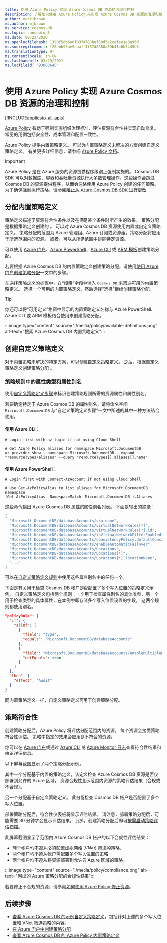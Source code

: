 ```yaml
---
title: 使用 Azure Policy 实现 Azure Cosmos DB 资源的治理和控制
description: 了解如何使用 Azure Policy 来实现 Azure Cosmos DB 资源的治理和控制。
author: markjbrown
ms.author: mjbrown
ms.service: cosmos-db
ms.topic: conceptual
ms.date: 09/23/2020
ms.openlocfilehash: 1390f5db6e0f0370788bef60d5a2cafee1e8a96d
ms.sourcegitcommit: f28ebb95ae9aaaff3f87d8388a09b41e0b3445b5
ms.translationtype: HT
ms.contentlocale: zh-CN
ms.lasthandoff: 03/29/2021
ms.locfileid: "93080645"
---
```

# <a name="use-azure-policy-to-implement-governance-and-controls-for-azure-cosmos-db-resources"></a>使用 Azure Policy 实现 Azure Cosmos DB 资源的治理和控制
[!INCLUDE[appliesto-all-apis](includes/appliesto-all-apis.md)]

[Azure Policy](../governance/policy/overview.md) 有助于强制实施组织治理标准、评估资源符合性并实现自动修复。 常见的用例包括安全性、成本管理和配置一致性。

Azure Policy 提供内置策略定义。 可以为内置策略定义未解决的方案创建自定义策略定义。 有关更多详细信息，请参阅 [Azure Policy 文档](../governance/policy/overview.md)。

> [!IMPORTANT]
> Azure Policy 是在 Azure 服务的资源提供程序级别上强制实施的。 Cosmos DB SDK 可以对数据库、容器和吞吐量资源执行大多数管理操作，这些操作会跳过 Cosmos DB 的资源提供程序，从而会忽略使用 Azure Policy 创建的任何策略。 为了确保强制执行策略，请参阅[阻止从 Azure Cosmos DB SDK 进行更改](role-based-access-control.md#prevent-sdk-changes)

## <a name="assign-a-built-in-policy-definition"></a>分配内置策略定义

策略定义描述了资源符合性条件以及在满足某个条件时所产生的效果。 策略分配是根据策略定义创建的 。 可以对 Azure Cosmos DB 资源使用内置或自定义策略定义。 策略分配的范围为 Azure 管理组、Azure 订阅或资源组，策略分配将应用于所选范围内的资源。 或者，可以从所选范围中排除特定资源。

可以使用 [Azure 门户](../governance/policy/assign-policy-portal.md)、[Azure PowerShell](../governance/policy/assign-policy-powershell.md)、[Azure CLI](../governance/policy/assign-policy-azurecli.md) 或 [ARM 模板](../governance/policy/assign-policy-template.md)创建策略分配。

若要根据 Azure Cosmos DB 的内置策略定义创建策略分配，请使用[使用 Azure 门户创建策略分配](../governance/policy/assign-policy-portal.md)一文中的步骤。

在选择策略定义的步骤中，在“搜索”字段中输入 `Cosmos DB` 来筛选可用的内置策略定义。 选择一个可用的内置策略定义，然后选择“选择”继续创建策略分配。

> [!TIP]
> 你还可以将“可用定义”格窗中显示的内置策略定义名称与 Azure PowerShell、Azure CLI 或 ARM 模板结合使用来创建策略分配。

:::image type="content" source="./media/policy/available-definitions.png" alt-text="搜索 Azure Cosmos DB 内置策略定义":::

## <a name="create-a-custom-policy-definition"></a>创建自定义策略定义

对于内置策略未解决的特定方案，可以创建[自定义策略定义](../governance/policy/tutorials/create-custom-policy-definition.md)。 之后，根据自定义策略定义创建策略分配 。

### <a name="property-types-and-property-aliases-in-policy-rules"></a>策略规则中的属性类型和属性别名

使用[自定义策略定义步骤](../governance/policy/tutorials/create-custom-policy-definition.md)来标识创建策略规则所需的资源属性和属性别名。

若要确定特定于 Azure Cosmos DB 的属性别名，请将命名空间 `Microsoft.DocumentDB` 与“自定义策略定义步骤”一文中所述的其中一种方法结合使用。

#### <a name="use-the-azure-cli"></a>使用 Azure CLI：
```azurecli-interactive
# Login first with az login if not using Cloud Shell

# Get Azure Policy aliases for namespace Microsoft.DocumentDB
az provider show --namespace Microsoft.DocumentDB --expand "resourceTypes/aliases" --query "resourceTypes[].aliases[].name"
```

#### <a name="use-azure-powershell"></a>使用 Azure PowerShell：
```azurepowershell-interactive
# Login first with Connect-AzAccount if not using Cloud Shell

# Use Get-AzPolicyAlias to list aliases for Microsoft.DocumentDB namespace
(Get-AzPolicyAlias -NamespaceMatch 'Microsoft.DocumentDB').Aliases
```

这些命令输出 Azure Cosmos DB 属性的属性别名列表。 下面是输出的摘录：

```json
[
  "Microsoft.DocumentDB/databaseAccounts/sku.name",
  "Microsoft.DocumentDB/databaseAccounts/virtualNetworkRules[*]",
  "Microsoft.DocumentDB/databaseAccounts/virtualNetworkRules[*].id",
  "Microsoft.DocumentDB/databaseAccounts/isVirtualNetworkFilterEnabled",
  "Microsoft.DocumentDB/databaseAccounts/consistencyPolicy.defaultConsistencyLevel",
  "Microsoft.DocumentDB/databaseAccounts/enableAutomaticFailover",
  "Microsoft.DocumentDB/databaseAccounts/Locations",
  "Microsoft.DocumentDB/databaseAccounts/Locations[*]",
  "Microsoft.DocumentDB/databaseAccounts/Locations[*].locationName",
  "..."
]
```

可以在[自定义策略定义规则](../governance/policy/tutorials/create-custom-policy-definition.md#policy-rule)中使用这些属性别名中的任何一个。

下面是有关用于检查 Cosmos DB 帐户是否配置了多个写入位置的策略定义示例。 自定义策略定义包括两个规则：一个用于检查属性别名的具体类型，另一个用于检查类型的具体属性，在本例中即存储多个写入位置设置的字段。 这两个规则都使用别名。

```json
"policyRule": {
  "if": {
    "allOf": [
      {
        "field": "type",
        "equals": "Microsoft.DocumentDB/databaseAccounts"
      },
      {
        "field": "Microsoft.DocumentDB/databaseAccounts/enableMultipleWriteLocations",
        "notEquals": true
      }
    ]
  },
  "then": {
    "effect": "Audit"
  }
}
```

同内置策略定义一样，自定义策略定义可用于创建策略分配。

## <a name="policy-compliance"></a>策略符合性

创建策略分配后，Azure Policy 将评估分配范围内的资源。 每个资源会接受策略符合性评估。 策略中指定的效果会应用到不符合的资源。

你可以在 [Azure 门户](../governance/policy/how-to/get-compliance-data.md#portal)或通过 [Azure CLI](../governance/policy/how-to/get-compliance-data.md#command-line) 或 [Azure Monitor 日志](../governance/policy/how-to/get-compliance-data.md#azure-monitor-logs)查看符合性结果和修正详细信息。

以下屏幕截图显示了两个策略分配示例。

其中一个分配基于内置的策略定义，该定义检查 Azure Cosmos DB 资源是否仅部署到允许的 Azure 区域。 资源合规性显示范围内资源的策略评估结果（合规或不合规）。

另一个分配基于自定义策略定义。 此分配检查 Cosmos DB 帐户是否配置了多个写入位置。

部署策略分配后，符合性仪表板将显示评估结果。 请注意，部署策略分配后，可能需要 30 分钟才会显示评估结果。 此外，创建策略分配后即可[按需启动策略评估扫描](../governance/policy/how-to/get-compliance-data.md#on-demand-evaluation-scan)。

此屏幕截图显示了范围内 Azure Cosmos DB 帐户的以下合规性评估结果：

- 两个帐户均不遵从必须配置虚拟网络 (VNet) 筛选的策略。
- 两个帐户均不遵从帐户需配置多个写入位置的策略
- 两个帐户均不遵从将资源部署到允许的 Azure 区域的策略。

:::image type="content" source="./media/policy/compliance.png" alt-text="列出的 Azure 策略分配的合规性结果":::

若要修正不合规的资源，请参阅[如何使用 Azure Policy 修正资源](../governance/policy/how-to/remediate-resources.md)。

## <a name="next-steps"></a>后续步骤

- [查看 Azure Cosmos DB 的示例自定义策略定义](https://github.com/Azure/azure-policy/tree/master/samples/CosmosDB)，包括针对上述的多个写入位置和 VNet 筛选策略的内容。
- [在 Azure 门户中创建策略分配](../governance/policy/assign-policy-portal.md)
- [查看 Azure Cosmos DB 的 Azure Policy 内置策略定义](./policy-reference.md)